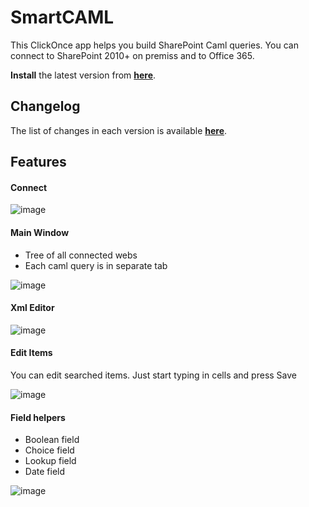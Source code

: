 # SmartCAML
This ClickOnce app helps you build SharePoint Caml queries. You can connect to SharePoint 2010+ on premiss and to Office 365.

**Install** the latest version from **[here](https://sikorski-workshop.azurewebsites.net/Application/Details/smartcaml)**.

## Changelog
The list of changes in each version is available **[here](https://github.com/konradsikorski/smartCAML/releases)**.

## Features
#### Connect
![image](https://sikorski.blob.core.windows.net/workshop-portal/smartcaml/screenshot/6eb3b3d0-e649-4fdb-8ed7-fab2dc9832aa.png)

#### Main Window
* Tree of all connected webs
* Each caml query is in separate tab

![image](https://sikorski.blob.core.windows.net/workshop-portal/smartcaml/screenshot/80d7d50f-3d00-4ae2-96de-bcaec15f46a4.png)

#### Xml Editor

![image](https://sikorski.blob.core.windows.net/workshop-portal/smartcaml/screenshot/a9736e81-8b3a-45c3-8b7e-a66ea2dff4b0.png)

#### Edit Items
You can edit searched items. Just start typing in cells and press Save

![image](https://sikorski.blob.core.windows.net/workshop-portal/smartcaml/screenshot/cf38227d-4a0e-4e7d-aa4a-9f059e56c5eb.png)

#### Field helpers
* Boolean field
* Choice field
* Lookup field
* Date field

![image](https://sikorski.blob.core.windows.net/workshop-portal/smartcaml/screenshot/d1c697d5-265b-42c2-abf7-da1e0ea43600.png)
